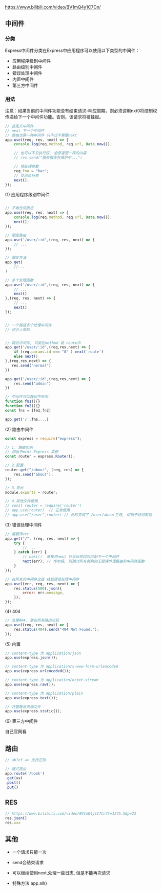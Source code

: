 https://www.bilibili.com/video/BV1mQ4y1C7Cn/

## 中间件

### 分类

Express中间件分类在Express中应用程序可以使用以下类型的中间件：

- 应用程序级别中间件
- 路由级别中间件
- 错误处理中间件
- 内置中间件
- 第三方中间件

### 用法

注意：如果当前的中间件功能没有结束请求-响应周期，则必须调用nxt0将控制权传递给下一个中间件功能。否则，该请求将被挂起。

```javascript
// 自定义中间件
// next 下一个中间件
// 路由也算一种中间件 只不过不需要next
app.use((req, res, next) => {
    console.log(req.method, req.url, Date.now());

    // 也可以不交执行权, 全部返回一样的内容
    // res.send("服务器正在维护中...")

    // 预处理参数
    req.foo = "bar";
    // 交出执行权
    next();
});
```

(1) 应用程序级别中间件

```javascript

// 不做任何限定
app.use((req, res, next) => {
    console.log(req.method, req.url, Date.now());
    next();
});

// 限定路由
app.use('/user/:id',(req, res, next) => {
    // ...
});

// 限定方法
app.get(
    //...
)

// 多个处理函数
app.use('/user/:id',(req, res, next) => {
    // ...
    next()
},(req, res, next) => {
    // ...
    next()
});


// 一个路径多个处理中间件
// 结合上面的


// 跳过中间件, 只能在method 或 route中
app.get('/user/:id',(req,res,next) => {
    if (req.params.id === "0" ) next('route')
    else next()
},(req,res,next) => {
   res.send("normal")
})

app.get('/user/:id',(req,res,next) => {
    res.send("admin")
})

// 中间件可以数组中申明
function fn1(){}
function fn2(){}
const fns = [fn1,fn2]

app.get('/',fns,...)
```

(2) 路由中间件

```javascript
const express = require("express");

// 1. 路由实例
// 相当于mini Express 实例
const router = express.Router();

// 2.配置
router.get("/about", (req, res) => {
    res.send("about");
});

// 3.导出
module.exports = router;

// 4.其他文件使用
// const router = require('router')
// app.use(router)  // 正常使用
// app.use("/user",router) // 此时变成了 /user/about生效, 相当于访问前缀
```

(3) 错误处理中间件

```javascript
// 需要传err
app.get("/", (req, res, next) => {
    try {
        // ...
    } catch (err) {
        // next()  直接用next 只会玩完过后匹配下一个中间件 
        next(err); // 传参后, 则跳讨所有剩余的无错课外理路由和中间件函数
    }
});

// 在所有的中间件之后 挂载错误处理中间件
app.use((err, req, res, next) => {
    res.status(500).json({
        error: err.message,
    });
});
```

(4) 404

```javascript
// 处理404, 放在所有路由之后
app.use((req, res, next) => {
    res.status(404).send("404 Not Found.");
});
```

(5) 内置

```javascript
// content-type 为 application/json
app.use(express.json());

// content-type 为 application/x-www-form-urlencoded
app.use(express.urlencoded());

// content-type 为 application/octet-stream
app.use(express.raw());

// content-type 为 application/plain
app.use(express.text());

// 托管静态资源文件
app.use(express.static());
```

(6) 第三方中间件

自己官网看

## 路由

```javascript
// ab?ef => 支持正则

// 链式路由
app.route('/book')
.get(xx)
.post()
.put()

```

## RES

```javascript
// https://www.bilibili.com/video/BV1mQ4y1C7Cn?t=1275.5&p=23
res.json()
res.xxx
```

## 其他

- 一个请求只能一次
- send会结束请求
- 可以继续使用next,处理一些日志, 但是不能再次请求

- 特殊方法 app.all()
